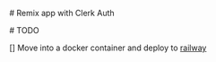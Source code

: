 # Remix app with Clerk Auth

# TODO

[] Move into a docker container and deploy to [railway](https://railway.app/)
